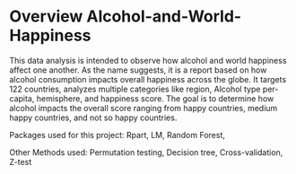 # Overview Alcohol-and-World-Happiness

This data analysis is intended to observe how alcohol and world happiness affect one another. As the name suggests, it is a report based on how alcohol consumption impacts overall happiness across the globe. It targets 122 countries, analyzes multiple categories like region, Alcohol type per-capita, hemisphere, and happiness score. The goal is to determine how alcohol impacts the overall score ranging from happy countries, medium happy countries, and not so happy countries.

Packages used for this project:
Rpart,
LM,
Random Forest,

Other Methods used:
Permutation testing,
Decision tree,
Cross-validation,
Z-test



